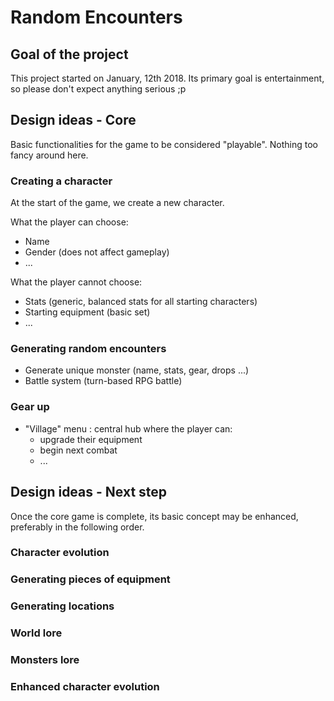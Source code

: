 # Random Encounters

## Goal of the project

This project started on January, 12th 2018. Its primary goal is entertainment, so please don't expect anything serious ;p

## Design ideas - Core

Basic functionalities for the game to be considered "playable". Nothing too fancy around here.

### Creating a character

At the start of the game, we create a new character.

What the player can choose:
- Name
- Gender (does not affect gameplay)
- ...

What the player cannot choose:
- Stats (generic, balanced stats for all starting characters)
- Starting equipment (basic set)
- ...

### Generating random encounters

- Generate unique monster (name, stats, gear, drops ...)
- Battle system (turn-based RPG battle)

### Gear up

- "Village" menu : central hub where the player can:
    - upgrade their equipment 
    - begin next combat
    - ...

## Design ideas - Next step

Once the core game is complete, its basic concept may be enhanced, preferably in the following order.

### Character evolution

### Generating pieces of equipment

### Generating locations

### World lore

### Monsters lore

### Enhanced character evolution